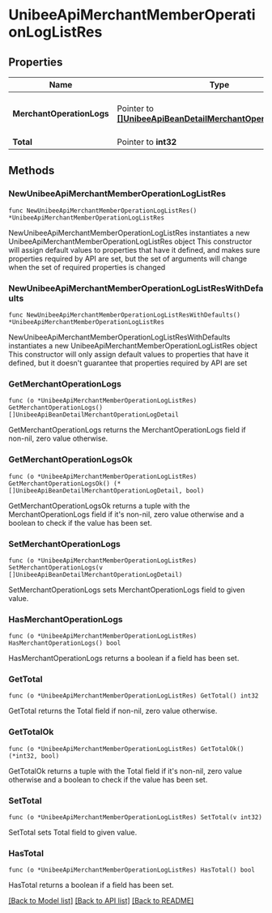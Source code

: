 # UnibeeApiMerchantMemberOperationLogListRes

## Properties

Name | Type | Description | Notes
------------ | ------------- | ------------- | -------------
**MerchantOperationLogs** | Pointer to [**[]UnibeeApiBeanDetailMerchantOperationLogDetail**](UnibeeApiBeanDetailMerchantOperationLogDetail.md) | Merchant Member Operation Log List | [optional] 
**Total** | Pointer to **int32** | Total | [optional] 

## Methods

### NewUnibeeApiMerchantMemberOperationLogListRes

`func NewUnibeeApiMerchantMemberOperationLogListRes() *UnibeeApiMerchantMemberOperationLogListRes`

NewUnibeeApiMerchantMemberOperationLogListRes instantiates a new UnibeeApiMerchantMemberOperationLogListRes object
This constructor will assign default values to properties that have it defined,
and makes sure properties required by API are set, but the set of arguments
will change when the set of required properties is changed

### NewUnibeeApiMerchantMemberOperationLogListResWithDefaults

`func NewUnibeeApiMerchantMemberOperationLogListResWithDefaults() *UnibeeApiMerchantMemberOperationLogListRes`

NewUnibeeApiMerchantMemberOperationLogListResWithDefaults instantiates a new UnibeeApiMerchantMemberOperationLogListRes object
This constructor will only assign default values to properties that have it defined,
but it doesn't guarantee that properties required by API are set

### GetMerchantOperationLogs

`func (o *UnibeeApiMerchantMemberOperationLogListRes) GetMerchantOperationLogs() []UnibeeApiBeanDetailMerchantOperationLogDetail`

GetMerchantOperationLogs returns the MerchantOperationLogs field if non-nil, zero value otherwise.

### GetMerchantOperationLogsOk

`func (o *UnibeeApiMerchantMemberOperationLogListRes) GetMerchantOperationLogsOk() (*[]UnibeeApiBeanDetailMerchantOperationLogDetail, bool)`

GetMerchantOperationLogsOk returns a tuple with the MerchantOperationLogs field if it's non-nil, zero value otherwise
and a boolean to check if the value has been set.

### SetMerchantOperationLogs

`func (o *UnibeeApiMerchantMemberOperationLogListRes) SetMerchantOperationLogs(v []UnibeeApiBeanDetailMerchantOperationLogDetail)`

SetMerchantOperationLogs sets MerchantOperationLogs field to given value.

### HasMerchantOperationLogs

`func (o *UnibeeApiMerchantMemberOperationLogListRes) HasMerchantOperationLogs() bool`

HasMerchantOperationLogs returns a boolean if a field has been set.

### GetTotal

`func (o *UnibeeApiMerchantMemberOperationLogListRes) GetTotal() int32`

GetTotal returns the Total field if non-nil, zero value otherwise.

### GetTotalOk

`func (o *UnibeeApiMerchantMemberOperationLogListRes) GetTotalOk() (*int32, bool)`

GetTotalOk returns a tuple with the Total field if it's non-nil, zero value otherwise
and a boolean to check if the value has been set.

### SetTotal

`func (o *UnibeeApiMerchantMemberOperationLogListRes) SetTotal(v int32)`

SetTotal sets Total field to given value.

### HasTotal

`func (o *UnibeeApiMerchantMemberOperationLogListRes) HasTotal() bool`

HasTotal returns a boolean if a field has been set.


[[Back to Model list]](../README.md#documentation-for-models) [[Back to API list]](../README.md#documentation-for-api-endpoints) [[Back to README]](../README.md)


